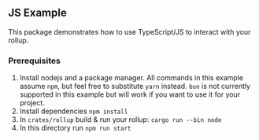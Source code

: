 ## JS Example

This package demonstrates how to use TypeScript/JS to interact with your rollup.

### Prerequisites

1.  Install nodejs and a package manager. All commands in this example assume `npm`, but feel free to substitute `yarn` instead. `bun` is not currently supported in this example but will work if you want to use it for your project.
2.  Install dependencies `npm install`
3.  In `crates/rollup` build & run your rollup: `cargo run --bin node`
4.  In this directory run `npm run start`
